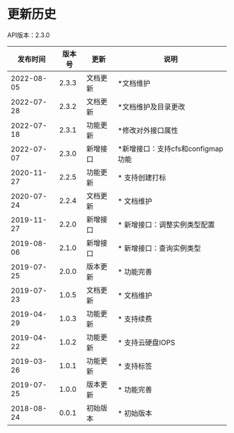 # 更新历史 #

API版本：2.3.0

| 发布时间   | 版本号 | 更新     | 说明                         |
| ------------ | -------- | ---------- | ------------------------------ |
| 2022-08-05 | 2.3.3    | 文档更新 | *文档维护 |
| 2022-07-28 | 2.3.2    | 文档更新 | *文档维护及目录更改 |
| 2022-07-18 | 2.3.1    | 功能更新 | *修改对外接口属性 |
| 2022-07-07 | 2.3.0    | 新增接口 | *新增接口：支持cfs和configmap功能 |
| 2020-11-27 | 2.2.5  | 功能更新 | * 支持创建打标               |
| 2020-07-24 | 2.2.4  | 文档更新 | * 文档维护                   |
| 2019-11-27 | 2.2.0  | 新增接口 | * 新增接口：调整实例类型配置 |
| 2019-08-06 | 2.1.0  | 新增接口 | * 新增接口：查询实例类型     |
| 2019-07-25 | 2.0.0  | 版本更新 | * 功能完善                   |
| 2019-07-23 | 1.0.5  | 文档更新 | * 文档维护                   |
| 2019-04-29 | 1.0.3  | 功能更新 | * 支持续费                   |
| 2019-04-22 | 1.0.2  | 功能更新 | * 支持云硬盘IOPS             |
| 2019-03-26 | 1.0.1  | 功能更新 | * 支持标签                   |
| 2019-07-25 | 1.0.0  | 版本更新 | * 功能完善                   |
| 2018-08-24 | 0.0.1  | 初始版本 | * 初始版本                   |
